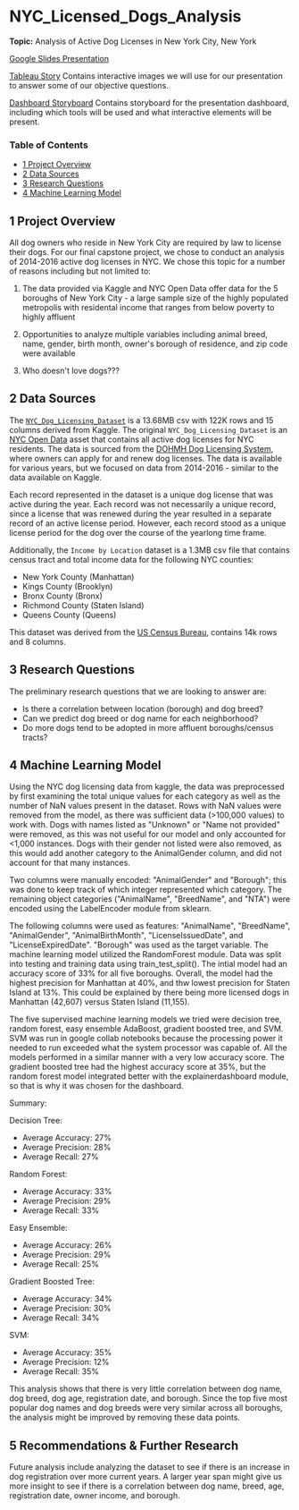 # NYC_Licensed_Dogs_Analysis
**Topic:** Analysis of Active Dog Licenses in New York City, New York

[Google Slides Presentation](https://docs.google.com/presentation/d/1T5ktLkxGPgQKgACKow3VYsl-tQwlOcVyk1kZDvsj7yg/edit?usp=sharing)

[Tableau Story](https://public.tableau.com/views/NYCLicensedDogsAnalysis/NYCLicensedDogsStory?:language=en-US&:display_count=n&:origin=viz_share_link) Contains interactive images we will use for our presentation to answer some of our objective questions.

[Dashboard Storyboard](https://docs.google.com/presentation/d/1ZWdrP-9rqCWh0csM74Ab-9ThCyZBTmxM-Bc7ddR_8fY/edit?usp=sharing) Contains storyboard for the presentation dashboard, including which tools will be used and what interactive elements will be present.

### Table of Contents
- [1 Project Overview](#1-project-overview)
- [2 Data Sources](#2-data-sources)
- [3 Research Questions](#3-research-questions)
- [4 Machine Learning Model](#4-machine-learning-model)

## 1 Project Overview

All dog owners who reside in New York City are required by law to license their dogs. For our final capstone project, we chose to conduct an analysis of 2014-2016 active dog licenses in NYC. We chose this topic for a number of reasons including but not limited to: 

1. The data provided via Kaggle and NYC Open Data offer data for the 5 boroughs of New York City - a large sample size of the highly populated metropolis with residental income that ranges from below poverty to highly affluent

2. Opportunities to analyze multiple variables including animal breed, name, gender, birth month, owner's borough of residence, and zip code were available

3. Who doesn't love dogs???

## 2 Data Sources

The [`NYC_Dog_Licensing_Dataset`](https://www.kaggle.com/datasets/smithaachar/nyc-dog-licensing-clean?resource=download) is a 13.68MB csv with 122K rows and 15 columns derived from Kaggle. The original `NYC_Dog_Licensing_Dataset` is an [NYC Open Data](https://data.cityofnewyork.us/Health/NYC-Dog-Licensing-Dataset/nu7n-tubp) asset that contains all active dog licenses for NYC residents. The data is sourced from the [DOHMH Dog Licensing System](https://a816-healthpsi.nyc.gov/DogLicense), where owners can apply for and renew dog licenses. The data is available for various years, but we focused on data from 2014-2016 - similar to the data available on Kaggle. 

Each record represented in the dataset is a unique dog license that was active during the year. Each record was not necessarily a unique record, since a license that was renewed during the year resulted in a separate record of an active license period. However, each record stood as a unique license period for the dog over the course of the yearlong time frame.

Additionally, the `Income by Location` dataset is a 1.3MB csv file that contains census tract and total income data for the following NYC counties: 
- New York County (Manhattan)
- Kings County (Brooklyn)
- Bronx County (Bronx)
- Richmond County (Staten Island)
- Queens County (Queens)

This dataset was derived from the [US Census Bureau](https://www.census.gov/), contains 14k rows and 8 columns. 

## 3 Research Questions

The preliminary research questions that we are looking to answer are: 

* Is there a correlation between location (borough) and dog breed? 
* Can we predict dog breed or dog name for each neighborhood?
* Do more dogs tend to be adopted in more affluent boroughs/census tracts? 

## 4 Machine Learning Model

Using the NYC dog licensing data from kaggle, the data was preprocessed by first examining the total unique values for each category as well as the number of NaN values present in the dataset. Rows with NaN values were removed from the model, as there was sufficient data (>100,000 values) to work with. Dogs with names listed as "Unknown" or "Name not provided" were removed, as this was not useful for our model and only accounted for <1,000 instances. Dogs with their gender not listed were also removed, as this would add another category to the AnimalGender column, and did not account for that many instances.

Two columns were manually encoded: "AnimalGender" and "Borough"; this was done to keep track of which integer represented which category. The remaining object categories ("AnimalName", "BreedName", and "NTA") were encoded using the LabelEncoder module from sklearn.

The following columns were used as features: "AnimalName", "BreedName", "AnimalGender", "AnimalBirthMonth", "LicenseIssuedDate", and "LicenseExpiredDate". "Borough" was used as the target variable. The machine learning model utilized the RandomForest module. Data was split into testing and training data using train_test_split(). The intial model had an accuracy score of 33% for all five boroughs. Overall, the model had the highest precision for Manhattan at 40%, and thw lowest precision for Staten Island at 13%. This could be explained by there being more licensed dogs in Manhattan (42,607) versus Staten Island (11,155).

The five supervised machine learning models we tried were decision tree, random forest, easy ensemble AdaBoost, gradient boosted tree, and SVM. SVM was run in google collab notebooks because the processing power it needed to run exceeded what the system processor was capable of. All the models performed in a similar manner with a very low accuracy score. The gradient boosted tree had the highest accuracy score at 35%, but the random forest model integrated better with the explainerdashboard module, so that is why it was chosen for the dashboard.

Summary:

Decision Tree:
  - Average Accuracy: 27%
  - Average Precision: 28%
  - Average Recall: 27%

Random Forest:
  - Average Accuracy: 33%
  - Average Precision: 29%
  - Average Recall: 33%

Easy Ensemble:
  - Average Accuracy: 26%
  - Average Precision: 29%
  - Average Recall: 25%

Gradient Boosted Tree:
  - Average Accuracy: 34%
  - Average Precision: 30%
  - Average Recall: 34%

SVM:
  - Average Accuracy: 35%
  - Average Precision: 12%
  - Average Recall: 35%

This analysis shows that there is very little correlation between dog name, dog breed, dog age, registration date, and borough. Since the top five most popular dog names and dog breeds were very similar across all boroughs, the analysis might be improved by removing these data points.

## 5 Recommendations & Further Research

Future analysis include analyzing the dataset to see if there is an increase in dog registration over more current years. A larger year span might give us more insight to see if there is a correlation between dog name, breed, age, registration date, owner income, and borough. 
